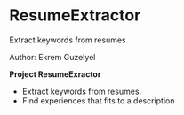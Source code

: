 # ResumeExtractor
Extract keywords from resumes


Author: Ekrem Guzelyel

__Project ResumeExractor__
- Extract keywords from resumes.
- Find experiences that fits to a description
